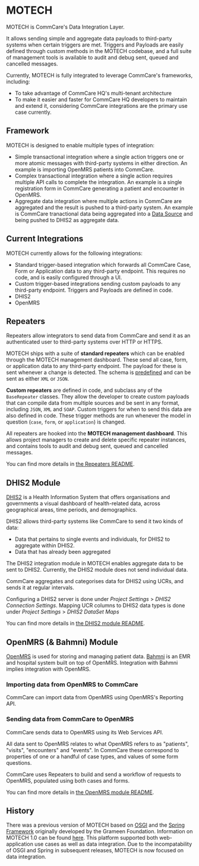 MOTECH
======

MOTECH is CommCare's Data Integration Layer.

It allows sending simple and aggregate data payloads to third-party systems when certain triggers are met. Triggers and Payloads are easily defined through custom methods in the MOTECH codebase, and a full suite of management tools is available to audit and debug sent, queued and cancelled messages. 

Currently, MOTECH is fully integrated to leverage CommCare's frameworks, including:

* To take advantage of CommCare HQ's multi-tenant architecture
* To make it easier and faster for CommCare HQ developers to maintain and extend it, considering CommCare integrations are the primary use case currently.

Framework
---------

MOTECH is designed to enable multiple types of integration:

* Simple transactional integration where a single action triggers one or more atomic messages with third-party systems in either direction.  An example is importing OpenMRS patients into CommCare.
* Complex transactional integration where a single action requires multiple API calls to complete the integration.  An example is a single registration form in CommCare generating a patient and encounter in OpenMRS.
* Aggregate data integration where multiple actions in CommCare are aggregated and the result is pushed to a third-party system.  An example is CommCare tranactional data being aggregated into a [Data Source](../apps/userreports/README.md) and being pushed to DHIS2 as aggregate data.

Current Integrations
--------------------
MOTECH currently allows for the following integrations:

* Standard trigger-based integration which forwards all CommCare Case, Form or Application data to any third-party endpoint. This requires no code, and is easily configured through a UI.
* Custom trigger-based integrations sending custom payloads to any third-party endpoint. Triggers and Payloads are defined in code.
* DHIS2
* OpenMRS

Repeaters
---------

Repeaters allow integrators to send data from CommCare and send it as an authenticated user to third-party systems over HTTP or HTTPS.

MOTECH ships with a suite of **standard repeaters** which can be enabled through the MOTECH management dashboard. These send all case, form, or application data to any third-party endpoint. The payload for these is sent whenever a change is detected. The schema is [predefined](https://confluence.dimagi.com/pages/viewpage.action?pageId=12224128) and can be sent as either `XML` or `JSON`. 

**Custom repeaters** are defined in code, and subclass any of the `BaseRepeater` classes. They allow the developer to create custom payloads that can compile data from multiple sources and be sent in any format, including `JSON`, `XML` and `SOAP`. Custom triggers for when to send this data are also defined in code. These trigger methods are run whenever the model in question (`case`, `form`, or `application`) is changed.

All repeaters are hooked into the **MOTECH management dashboard**. This allows project managers to create and delete specific repeater instances, and contains tools to audit and debug sent, queued and cancelled messages. 

You can find more details in [the Repeaters README](./repeaters/README.md).

DHIS2 Module
------------

[DHIS2](https://www.dhis2.org/) is a Health Information System that offers organisations and governments a visual dashboard of health-related data, across geographical areas, time periods, and demographics.

DHIS2 allows third-party systems like CommCare to send it two kinds of data:

* Data that pertains to single events and individuals, for DHIS2 to aggregate within DHIS2.
* Data that has already been aggregated

The DHIS2 integration module in MOTECH enables aggregate data to be sent to DHIS2. Currently, the DHIS2 module does not send individual data. 

CommCare aggregates and categorises data for DHIS2 using UCRs, and sends it at regular intervals.

Configuring a DHIS2 server is done under *Project Settings* > *DHIS2 Connection Settings*. Mapping UCR columns to DHIS2 data types is done under *Project Settings* > *DHIS2 DataSet Maps*

You can find more details in [the DHIS2 module README](./dhis2/README.md).


OpenMRS (& Bahmni) Module
-------------------------

[OpenMRS](https://openmrs.org/) is used for storing and managing patient data. [Bahmni](https://www.bahmni.org/) is an EMR and hospital system built on top of OpenMRS. Integration with Bahmni implies integration with OpenMRS.

### Importing data from OpenMRS to CommCare
CommCare can import data from OpenMRS using OpenMRS's Reporting API.

### Sending data from CommCare to OpenMRS
CommCare sends data to OpenMRS using its Web Services API. 

All data sent to OpenMRS relates to what OpenMRS refers to as "patients", "visits", "encounters" and "events". In CommCare these correspond to properties of one or a handful of case types, and values of some form questions. 

CommCare uses Repeaters to build and send a workflow of requests to OpenMRS, populated using both cases and forms.

You can find more details in [the OpenMRS module README](./openmrs/README.md).

History
-------

There was a previous version of MOTECH based on [OSGI](https://www.osgi.org/) and the [Spring Framework](https://projects.spring.io/spring-framework/) originally developed by the Grameen Foundation.  Information on MOTECH 1.0 can be found [here](http://docs.motechproject.org/en/latest/).  This platform supported both web-application use cases as well as data integration.  Due to the incompatability of OSGI and Spring in subsequent releases, MOTECH is now focused on data integration.
